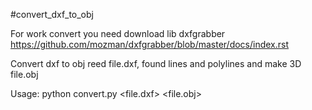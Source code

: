 #convert_dxf_to_obj

For work convert you need download lib dxfgrabber https://github.com/mozman/dxfgrabber/blob/master/docs/index.rst

Convert dxf to obj reed file.dxf, found lines and polylines and make 3D file.obj

Usage:
python convert.py <file.dxf> <file.obj> <height room>
